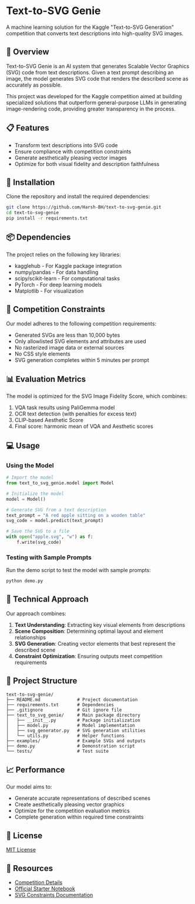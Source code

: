 # Text-to-SVG Genie

A machine learning solution for the Kaggle "Text-to-SVG Generation" competition that converts text descriptions into high-quality SVG images.

## 🚀 Overview

Text-to-SVG Genie is an AI system that generates Scalable Vector Graphics (SVG) code from text descriptions. Given a text prompt describing an image, the model generates SVG code that renders the described scene as accurately as possible.

This project was developed for the Kaggle competition aimed at building specialized solutions that outperform general-purpose LLMs in generating image-rendering code, providing greater transparency in the process.

## 📋 Features

- Transform text descriptions into SVG code
- Ensure compliance with competition constraints
- Generate aesthetically pleasing vector images
- Optimize for both visual fidelity and description faithfulness

## 🔧 Installation

Clone the repository and install the required dependencies:

```bash
git clone https://github.com/Harsh-BH/text-to-svg-genie.git
cd text-to-svg-genie
pip install -r requirements.txt
```

## 📦 Dependencies

The project relies on the following key libraries:
- kagglehub - For Kaggle package integration
- numpy/pandas - For data handling
- scipy/scikit-learn - For computational tasks
- PyTorch - For deep learning models
- Matplotlib - For visualization

## 🎯 Competition Constraints

Our model adheres to the following competition requirements:
- Generated SVGs are less than 10,000 bytes
- Only allowlisted SVG elements and attributes are used
- No rasterized image data or external sources
- No CSS style elements
- SVG generation completes within 5 minutes per prompt

## 📊 Evaluation Metrics

The model is optimized for the SVG Image Fidelity Score, which combines:
1. VQA task results using PaliGemma model
2. OCR text detection (with penalties for excess text)
3. CLIP-based Aesthetic Score
4. Final score: harmonic mean of VQA and Aesthetic scores

## 💻 Usage

### Using the Model

```python
# Import the model
from text_to_svg_genie.model import Model

# Initialize the model
model = Model()

# Generate SVG from a text description
text_prompt = "A red apple sitting on a wooden table"
svg_code = model.predict(text_prompt)

# Save the SVG to a file
with open("apple.svg", "w") as f:
    f.write(svg_code)
```

### Testing with Sample Prompts

Run the demo script to test the model with sample prompts:

```bash
python demo.py
```

## 🧠 Technical Approach

Our approach combines:

1. **Text Understanding**: Extracting key visual elements from descriptions
2. **Scene Composition**: Determining optimal layout and element relationships
3. **SVG Generation**: Creating vector elements that best represent the described scene
4. **Constraint Optimization**: Ensuring outputs meet competition requirements

## 📂 Project Structure

```
text-to-svg-genie/
├── README.md              # Project documentation
├── requirements.txt       # Dependencies
├── .gitignore             # Git ignore file
├── text_to_svg_genie/     # Main package directory
│   ├── __init__.py        # Package initialization
│   ├── model.py           # Model implementation
│   ├── svg_generator.py   # SVG generation utilities
│   └── utils.py           # Helper functions
├── examples/              # Example SVGs and outputs
├── demo.py                # Demonstration script
└── tests/                 # Test suite
```

## 📈 Performance

Our model aims to:
- Generate accurate representations of described scenes
- Create aesthetically pleasing vector graphics
- Optimize for the competition evaluation metrics
- Complete generation within required time constraints

## 📝 License

[MIT License](https://github.com/Harsh-BH/text-to-svg-genie/blob/e845f8b80ecfe28106e36774ed3de6fc1cac2997/LICENSE)

## 🔗 Resources

- [Competition Details](https://www.kaggle.com/competitions/text-to-svg-generation)
- [Official Starter Notebook](https://www.kaggle.com/code/kaggle/text-to-svg-starter)
- [SVG Constraints Documentation](https://www.kaggle.com/code/kaggle/svg-constraints)
